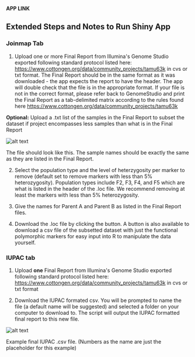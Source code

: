 **APP LINK**

## Extended Steps and Notes to Run Shiny App


### Joinmap Tab


1. Upload one or more Final Report from Illumina's Genome Studio exported following standard protocol listed here: https://www.cottongen.org/data/community_projects/tamu63k in cvs or txt format.  The Final Report should be in the same format as it was downloaded - the app expects the report to have the header.  The app will double check that the file is in the appropriate format.  If your file is not in the correct format, please refer back to GenomeStudio and print the Final Report as a tab-delimited matrix according to the rules found here https://www.cottongen.org/data/community_projects/tamu63k
            
**Optional:** Upload a .txt list of the samples in the Final Report to subset the dataset if project encompasses less samples than what is in the Final Report

![alt text](https://github.com/ahulsekemp/Cotton_CottonLeafCurlVirus_QTLmapping/blob/main/FindF2/F2Picture1.png?raw=true)
            
The file should look like this.  The sample names should be exactly the same as they are listed in the Final Report.
            
2. Select the population type and the level of heterzygosity per marker to remove (default set to remove markers with less than 5% heterozygosity).  Population types include F2, F3, F4, and F5 which are what is listed in the header of the .loc file.  We recommend removing at least the markers with less than 5% heterozygosity.  

3. Give the names for Parent A and Parent B as listed in the Final Report files.

4.  Download the .loc file by clicking the button.  A button is also available to download a csv file of the subsetted dataset with just the functional polymorphic markers for easy input into R to manipulate the data yourself.


### IUPAC tab

1. Upload **one** Final Report from Illumina's Genome Studio exported following standard protocol listed here: https://www.cottongen.org/data/community_projects/tamu63k in cvs or txt format

2.  Download the IUPAC formated csv.  You will be prompted to name the file (a default name will be suggested) and selected a folder on your computer to download to.  The script will output the IUPAC formatted final report to this new file.

![alt text](https://github.com/ahulsekemp/Cotton_CottonLeafCurlVirus_QTLmapping/blob/main/IUPACFormat/IUPicture4.png?raw=true)
 
 
Example final IUPAC .csv file.  (Numbers as the name are just the placeholder for this example)


